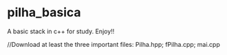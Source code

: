 # pilha_basica
A basic stack in c++ for study. Enjoy!!

//Download at least the three important files: Pilha.hpp; fPilha.cpp; mai.cpp
